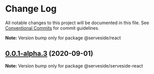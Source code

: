 # Change Log

All notable changes to this project will be documented in this file.
See [Conventional Commits](https://conventionalcommits.org) for commit guidelines.



**Note:** Version bump only for package @serveside/react





## [0.0.1-alpha.3](https://github.com/serveside/serveside/compare/v0.0.1-alpha.2...v0.0.1-alpha.3) (2020-09-01)

**Note:** Version bump only for package @serveside/serveside-react
